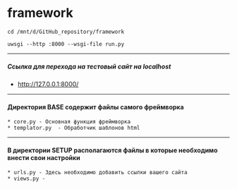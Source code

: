 # framework


```cd /mnt/d/GitHub_repository/framework```

```uwsgi --http :8000 --wsgi-file run.py```
***
##### Ссылка для перехода на тестовый сайт на localhost
* http://127.0.0.1:8000/

***
#### Директория BASE содержит файлы самого фреймворка
```  
* core.py - Основная функция фреймворка  
* templator.py  - Обработчик шаблонов html 
```
***
#### В директории SETUP располагаются файлы в которые необходимо внести свои настройки
```
* urls.py - Здесь необходимо добавить ссылки вашего сайта
* views.py - 
```